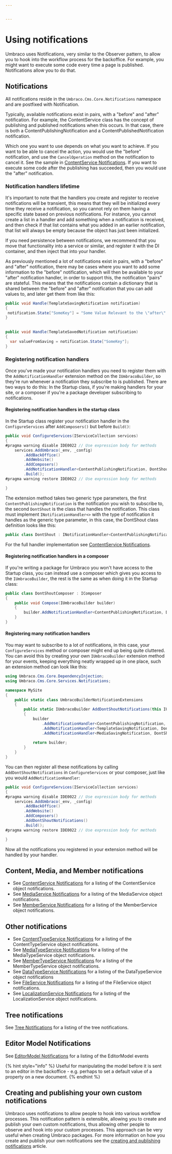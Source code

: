 ```yaml
---


---
```


# Using notifications

Umbraco uses Notifications, very similar to the Observer pattern, to allow you to hook into the workflow process for the backoffice. For example, you might want to execute some code every time a page is published. Notifications allow you to do that.

## Notifications

All notifications reside in the `Umbraco.Cms.Core.Notifications` namespace and are postfixed with Notification.

Typically, available notifications exist in pairs, with a "before" and "after" notification. For example, the ContentService class has the concept of publishing and published notifications when this occurs. In that case, there is both a ContentPublishingNotification and a ContentPublishedNotification notification.

Which one you want to use depends on what you want to achieve. If you want to be able to cancel the action, you would use the "before" notification, and use the `CancelOperation` method on the notification to cancel it. See the sample in [ContentService Notifications](contentservice-notifications.md). If you want to execute some code after the publishing has succeeded, then you would use the "after" notification.

### Notification handlers lifetime

It's important to note that the handlers you create and register to receive notifications will be transient, this means that they will be initialized every time they receive a notification, so you cannot rely on them having a specific state based on previous notifications. For instance, you cannot create a list in a handler and add something when a notification is received, and then check if that list contains what you added in an earlier notification, that list will always be empty because the object has just been initialized.

If you need persistence between notifications, we recommend that you move that functionality into a service or similar, and register it with the DI container, and then inject that into your handler.

As previously mentioned a lot of notifications exist in pairs, with a "before" and "after" notification, there may be cases where you want to add some information to the "before" notification, which will then be available to your "after" notification handler, in order to support this, the notification "pairs" are stateful. This means that the notifications contain a dictionary that is shared between the "before" and "after" notification that you can add values to, and later get them from like this:

```C#
public void Handle(TemplateSavingNotification notification)  
{  
 notification.State["SomeKey"] = "Some Value Relevant to the \"after\" notification handler";  
}  
  
  
public void Handle(TemplateSavedNotification notification)  
{  
  var valueFromSaving = notification.State["SomeKey"];  
}
```

### Registering notification handlers

Once you've made your notification handlers you need to register them with the `AddNotificationHandler` extension method on the `IUmbracoBuilder`, so they're run whenever a notification they subscribe to is published. There are two ways to do this: In the Startup class, if you're making handlers for your site, or a composer if you're a package developer subscribing to notifications.

#### Registering notification handlers in the startup class

In the Startup class register your notification handler in the `ConfigureServices` after `AddComposers()` but before `Build()`:

```C#
public void ConfigureServices(IServiceCollection services)
{
#pragma warning disable IDE0022 // Use expression body for methods
    services.AddUmbraco(_env, _config)
        .AddBackOffice()             
        .AddWebsite()
        .AddComposers()
        .AddNotificationHandler<ContentPublishingNotification, DontShout>()
        .Build();
#pragma warning restore IDE0022 // Use expression body for methods

}
```

The extension method takes two generic type parameters, the first `ContentPublishingNotification` is the notification you wish to subscribe to, the second `DontShout` is the class that handles the notification. This class must implement `INotificationHandler<>` with the type of notification it handles as the generic type parameter, in this case, the DontShout class definition looks like this:

```C#
public class DontShout : INotificationHandler<ContentPublishingNotification>
```

For the full handler implementation see [ContentService Notifications](contentservice-notifications.md).

#### Registering notification handlers in a composer

If you're writing a package for Umbraco you won't have access to the Startup class, you can instead use a composer which gives you access to the  `IUmbracoBuilder`, the rest is the same as when doing it in the Startup class:

```C#
public class DontShoutComposer : IComposer
{
    public void Compose(IUmbracoBuilder builder)
    {
        builder.AddNotificationHandler<ContentPublishingNotification, DontShout>();
    }
}
```

#### Registering many notification handlers

You may want to subscribe to a lot of notifications, in this case, your `ConfigureServices` method or composer might end up being quite cluttered. You can avoid this by creating your own `IUmbracoBuilder` extension method for your events, keeping everything neatly wrapped up in one place, such an extension method can look like this:

```C#
using Umbraco.Cms.Core.DependencyInjection;
using Umbraco.Cms.Core.Services.Notifications;

namespace MySite
{
    public static class UmbracoBuilderNotificationExtensions
    {
        public static IUmbracoBuilder AddDontShoutNotifications(this IUmbracoBuilder builder)
        {
            builder
                .AddNotificationHandler<ContentPublishingNotification, DontShout>()
                .AddNotificationHandler<TemplateSavingNotification, DontShout>()
                .AddNotificationHandler<MediaSavingNotification, DontShout>();
            
            return builder;
        }
    }
}
```

You can then register all these notifications by calling `AddDontShoutNotifications` in `ConfigureServices` or your composer, just like you would `AddNotificationHandler`:

```C#
public void ConfigureServices(IServiceCollection services)
{
#pragma warning disable IDE0022 // Use expression body for methods
    services.AddUmbraco(_env, _config)
        .AddBackOffice()             
        .AddWebsite()
        .AddComposers()
        .AddDontShoutNotifications()
        .Build();
#pragma warning restore IDE0022 // Use expression body for methods

}
```

Now all the notifications you registered in your extension method will be handled by your handler.

## Content, Media, and Member notifications

* See [ContentService Notifications](contentservice-notifications.md) for a listing of the ContentService object notifications.
* See [MediaService Notifications](mediaservice-notifications.md) for a listing of the MediaService object notifications.
* See [MemberService Notifications](membertypeservice-notifications.md) for a listing of the MemberService object notifications.

## Other notifications

* See [ContentTypeService Notifications](contentypeservice-notifications.md) for a listing of the ContentTypeService object notifications.
* See [MediaTypeService Notifications](mediatypeservice-notifications.md) for a listing of the MediaTypeService object notifications.
* See [MemberTypeService Notifications](membertypeservice-notifications.md) for a listing of the MemberTypeService object notifications.
* See [DataTypeService Notifications](datatypeservice-notifications.md) for a listing of the DataTypeService object notifications
* See [FileService Notifications](fileservice-notifications.md) for a listing of the FileService object notifications.
* See [LocalizationService Notifications](localizationservice-notifications.md) for a listing of the LocalizationService object notifications.

## Tree notifications

See [Tree Notifications](../../extending/section-trees/) for a listing of the tree notifications.

## Editor Model Notifications

See [EditorModel Notifications](editormodel-notifications/) for a listing of the EditorModel events

{% hint style="info" %}
Useful for manipulating the model before it is sent to an editor in the backoffice - e.g. perhaps to set a default value of a property on a new document.
{% endhint %}

## Creating and publishing your own custom notifications

Umbraco uses notifications to allow people to hook into various workflow processes. This notification pattern is extensible, allowing you to create and publish your own custom notifications, thus allowing other people to observe and hook into your custom processes. This approach can be very useful when creating Umbraco packages. For more information on how you create and publish your own notifications see the [creating and publishing notifications](creating-and-publishing-notifications.md) article.
